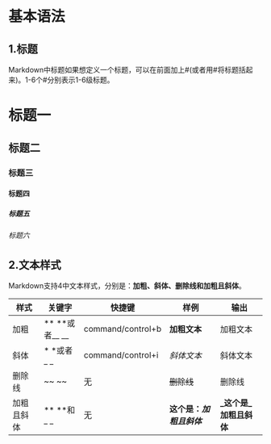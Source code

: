 # **基本语法**

## 1.标题
Markdown中标题如果想定义一个标题，可以在前面加上#(或者用#将标题括起来)。1-6个#分别表示1-6级标题。

# 标题一
## 标题二
### 标题三
#### 标题四
##### 标题五
###### 标题六


## 2.文本样式
Markdown支持4中文本样式，分别是：**加粗、斜体、删除线和加粗且斜体**。

样式      | 关键字   |  快捷键  |  样例  |  输出
-------- | ------   | ------ |  ------ | ------
加粗 | ** **或者__ __	   | command/control+b	  | **加粗文本**	   | 加粗文本
斜体 | * *或者_ _ | command/control+i	  | _斜体文本_	 | 斜体文本
删除线| ~~ ~~	   | 无	  | ~~删除线~~ | 删除线
加粗且斜体| ** **和_ _| 无	   |**这个是：_加粗且斜体_**	|**_这个是_加粗且斜体**

